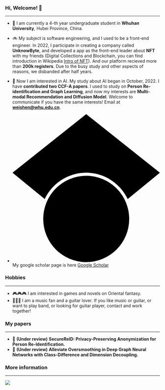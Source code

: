 ### Hi, Welcome! 👋
***
- 🏫 I am currently a 4-th year undergraduate student in **Whuhan University**, Hubei Province, China. 
- 🚲 My subject is software engineering, and I used to be a front-end engineer. In 2022, I participate in creating a company called **UnknowByte**, and developed a app as the front-end leader about **NFT** with my friends (Digital Collections and Blockchain, you can find introduction in Wikipedia [Intro of NFT](https://en.wikipedia.org/wiki/Non-fungible_token)). And our platform recieved more than **200k registers**. Due to the busy study and other aspects of reasons, we disbanded after half years.
- 🚗 Now I am interested in AI. My study about AI began in October, 2022. I have **contributed two CCF-A papers**. I used to study on **Person Re-identification and Graph Learning**, and now my interests are **Multi-modal Recommendation and Diffusion Model**. Welcome to communicate if you have the same interests! Email at **weishen@whu.edu.cn**.

- <svg role="img" viewBox="0 0 24 24" xmlns="http://www.w3.org/2000/svg"><path d="M5.242 13.769L0 9.5 12 0l12 9.5-5.242 4.269C17.548 11.249 14.978 9.5 12 9.5c-2.977 0-5.548 1.748-6.758 4.269zM12 10a7 7 0 1 0 0 14 7 7 0 0 0 0-14z"/></svg> My google scholar page is here [Google Scholar](https://scholar.google.com.hk/citations?hl=zh-CN&user=fRwq42IAAAAJ)


### Hobbies
*** 
- 🎮🎮🎮 I am interested in games and novels on Oriental fantasy.
- 🎸🎸🎸 I am a music fan and a guitar lover. If you like music or guitar, or want to play band, or looking for guitar player, contact and work together!


### My papers
***
- 🧭 **(Under review)** **SecureReID: Privacy-Preserving Anonymization for Person Re-Identification.**
- 🧭 **(Under review)** **Alleviate Oversmoothing in Deep Graph Neural Networks with Class-Difference and Dimension Decoupling.**

### More information
***
![](https://github-readme-stats.vercel.app/api?username=shenwei)

